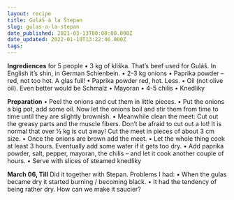 ```yaml
---
layout: recipe
title: Guláš à la Štepan
slug: gulas-a-la-stepan
date_published: 2021-03-13T00:00:00.000Z
date_updated: 2022-01-10T13:22:46.000Z
tags:
---
```


**Ingrediences** for 5 people
• 3 kg of kliška. That’s beef used for Guláš. In English it’s shin, in German Schienbein.
• 2-3 kg onions
• Paprika powder – red, not too hot. A glas full!
• Paprika powder red, hot. Less.
• Oil (not olive oil). Even better would be Schmalz
• Mayoran
• 4-5 chilis
• Knedliky

**Preparation**
• Peel the onions and cut them in little pieces.
• Put the onions a big pot, add some oil. Now let the onions boil and stir them from time to time until they are slightly brownish.
• Meanwhile clean the meet: Cut out the greasy parts and the muscle fibers. Don’t be afraid to cut out a lot! It is normal that over ½ kg is cut away! Cut the meet in pieces of about 3 cm size.
• Once the onions are brown add the meet.
• Let the whole thing cook at least 3 hours. Eventually add some water if it gets too dry.
• Add paprika powder, salt, pepper, mayoran, the chilis – and let it cook another couple of hours.
• Serve with slices of steamed knedliky

**March 06, Till** Did it together with Stepan.
Problems I had:
• When the gulas became dry it started burning / becoming black.
• It had the tendency of being rather dry. How can we make it saucier?
